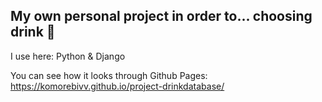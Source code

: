 ## My own personal project in order to... choosing drink :tropical_drink:

I use here:
Python & Django

You can see how it looks through Github Pages: https://komorebivv.github.io/project-drinkdatabase/
